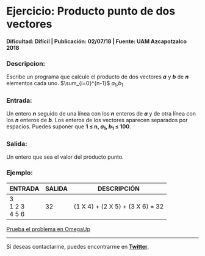 # Ejercicio: Producto punto de dos vectores
#### Dificultad: Difícil | Publicación: 02/07/18 | Fuente: UAM Azcapotzalco 2018

### Descripcion:
Escribe un programa que calcule el producto de dos vectores **_a_** y **_b_** de **_n_** elementos cada uno.
$\sum_{i=0}^{n-1}$ $a_1$,$b_1$

### Entrada:
Un entero **_n_** seguido de una línea con los **_n_** enteros de **_a_** y de otra línea con los **_n_** enteros de **_b_**. Los enteros de los vectores aparecen separados por espacios. Puedes suponer que **1 &le; n, $a_1$, $b_1$ &le; 100**.

### Salida:
Un entero que sea el valor del producto punto.

### Ejemplo:
| **ENTRADA** | **SALIDA** | **DESCRIPCIÓN** |
| --- | --- | --- |
| 3<br>1 2 3<br>4 5 6 | 32 | (1 X 4) + (2 X 5) + (3 X 6) = 32 |

[Prueba el problema en OmegaUp](https://omegaup.com/arena/problem/El-perrito-que-quiere-un-hueso/#problems)

---

Si deseas contactarme, puedes encontrarme en **[Twitter](https://twitter.com/SebasTorresDev)**.
